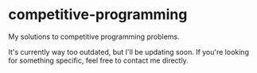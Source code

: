 # competitive-programming

My solutions to competitive programming problems.

It's currently way too outdated, but I'll be updating soon. If you're looking for something specific, feel free to contact me directly.
